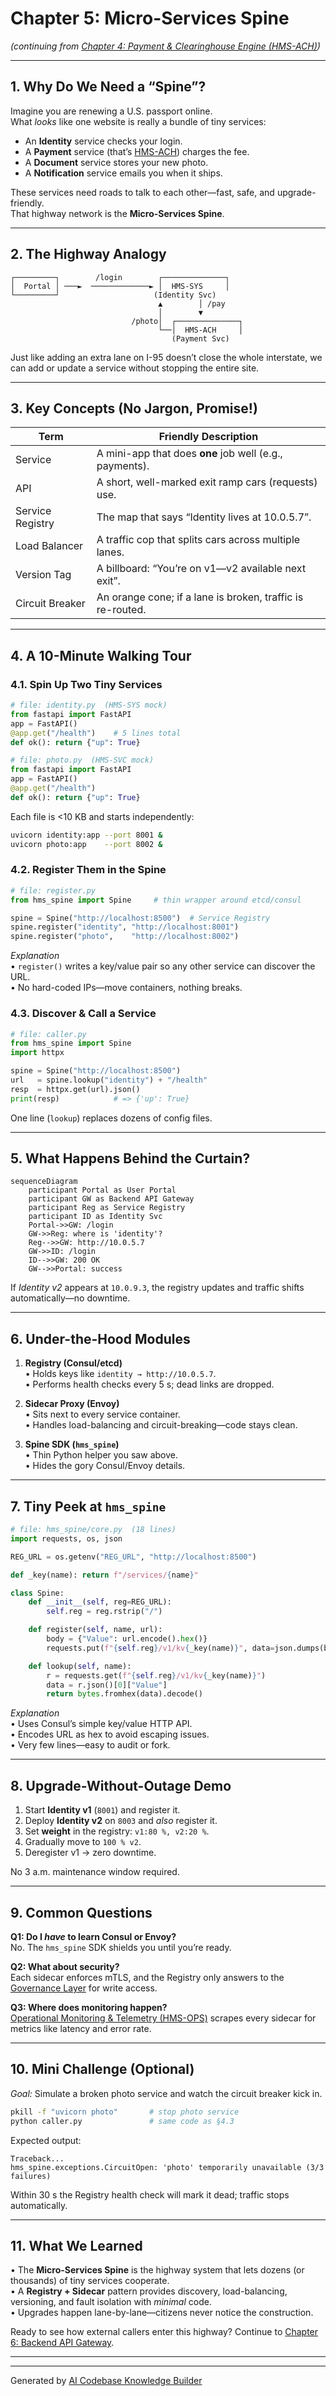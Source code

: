 # Chapter 5: Micro-Services Spine  
*(continuing from [Chapter 4: Payment & Clearinghouse Engine (HMS-ACH)](04_payment___clearinghouse_engine__hms_ach__.md))*  

---

## 1. Why Do We Need a “Spine”?

Imagine you are renewing a U.S. passport online.  
What *looks* like one website is really a bundle of tiny services:

* An **Identity** service checks your login.  
* A **Payment** service (that’s [HMS-ACH](04_payment___clearinghouse_engine__hms_ach__.md)) charges the fee.  
* A **Document** service stores your new photo.  
* A **Notification** service emails you when it ships.

These services need roads to talk to each other—fast, safe, and upgrade-friendly.  
That highway network is the **Micro-Services Spine**.

---

## 2. The Highway Analogy

```
┌─────────┐        /login        ┌──────────────┐
│  Portal │ ───►  ─────────────► │  HMS-SYS     │
└─────────┘                     (Identity Svc)
                                 ▲        │ /pay
                                 │        ▼
                           /photo│  ┌──────────────┐
                                 └──│  HMS-ACH     │
                                    (Payment Svc)
```

Just like adding an extra lane on I-95 doesn’t close the whole interstate, we can add or update a service without stopping the entire site.

---

## 3. Key Concepts (No Jargon, Promise!)

| Term | Friendly Description |
|------|----------------------|
| Service | A mini-app that does **one** job well (e.g., payments). |
| API | A short, well-marked exit ramp cars (requests) use. |
| Service Registry | The map that says “Identity lives at 10.0.5.7”. |
| Load Balancer | A traffic cop that splits cars across multiple lanes. |
| Version Tag | A billboard: “You’re on v1—v2 available next exit”. |
| Circuit Breaker | An orange cone; if a lane is broken, traffic is re-routed. |

---

## 4. A 10-Minute Walking Tour

### 4.1. Spin Up Two Tiny Services

```python
# file: identity.py  (HMS-SYS mock)
from fastapi import FastAPI
app = FastAPI()
@app.get("/health")    # 5 lines total
def ok(): return {"up": True}
```

```python
# file: photo.py  (HMS-SVC mock)
from fastapi import FastAPI
app = FastAPI()
@app.get("/health")
def ok(): return {"up": True}
```

Each file is <10 KB and starts independently:  

```bash
uvicorn identity:app --port 8001 &
uvicorn photo:app    --port 8002 &
```

### 4.2. Register Them in the Spine

```python
# file: register.py
from hms_spine import Spine     # thin wrapper around etcd/consul

spine = Spine("http://localhost:8500")  # Service Registry
spine.register("identity", "http://localhost:8001")
spine.register("photo",    "http://localhost:8002")
```

*Explanation*  
• `register()` writes a key/value pair so any other service can discover the URL.  
• No hard-coded IPs—move containers, nothing breaks.

### 4.3. Discover & Call a Service

```python
# file: caller.py
from hms_spine import Spine
import httpx

spine = Spine("http://localhost:8500")
url   = spine.lookup("identity") + "/health"
resp  = httpx.get(url).json()
print(resp)            # => {'up': True}
```

One line (`lookup`) replaces dozens of config files.

---

## 5. What Happens Behind the Curtain?

```mermaid
sequenceDiagram
    participant Portal as User Portal
    participant GW as Backend API Gateway
    participant Reg as Service Registry
    participant ID as Identity Svc
    Portal->>GW: /login
    GW->>Reg: where is 'identity'?
    Reg-->>GW: http://10.0.5.7
    GW->>ID: /login
    ID-->>GW: 200 OK
    GW-->>Portal: success
```

If *Identity v2* appears at `10.0.9.3`, the registry updates and traffic shifts automatically—no downtime.

---

## 6. Under-the-Hood Modules

1. **Registry (Consul/etcd)**  
   • Holds keys like `identity → http://10.0.5.7`.  
   • Performs health checks every 5 s; dead links are dropped.

2. **Sidecar Proxy (Envoy)**  
   • Sits next to every service container.  
   • Handles load-balancing and circuit-breaking—code stays clean.

3. **Spine SDK (`hms_spine`)**  
   • Thin Python helper you saw above.  
   • Hides the gory Consul/Envoy details.

---

## 7. Tiny Peek at `hms_spine`

```python
# file: hms_spine/core.py  (18 lines)
import requests, os, json

REG_URL = os.getenv("REG_URL", "http://localhost:8500")

def _key(name): return f"/services/{name}"

class Spine:
    def __init__(self, reg=REG_URL):
        self.reg = reg.rstrip("/")

    def register(self, name, url):
        body = {"Value": url.encode().hex()}
        requests.put(f"{self.reg}/v1/kv{_key(name)}", data=json.dumps(body))

    def lookup(self, name):
        r = requests.get(f"{self.reg}/v1/kv{_key(name)}")
        data = r.json()[0]["Value"]
        return bytes.fromhex(data).decode()
```

*Explanation*  
• Uses Consul’s simple key/value HTTP API.  
• Encodes URL as hex to avoid escaping issues.  
• Very few lines—easy to audit or fork.

---

## 8. Upgrade-Without-Outage Demo

1. Start **Identity v1** (`8001`) and register it.  
2. Deploy **Identity v2** on `8003` and *also* register it.  
3. Set **weight** in the registry: `v1:80 %, v2:20 %`.  
4. Gradually move to `100 % v2`.  
5. Deregister v1 → zero downtime.

No 3 a.m. maintenance window required.

---

## 9. Common Questions

**Q1: Do I *have* to learn Consul or Envoy?**  
No. The `hms_spine` SDK shields you until you’re ready.

**Q2: What about security?**  
Each sidecar enforces mTLS, and the Registry only answers to the [Governance Layer](01_governance_layer__hms_gov__.md) for write access.

**Q3: Where does monitoring happen?**  
[Operational Monitoring & Telemetry (HMS-OPS)](10_operational_monitoring___telemetry__hms_ops__.md) scrapes every sidecar for metrics like latency and error rate.

---

## 10. Mini Challenge (Optional)

*Goal:* Simulate a broken photo service and watch the circuit breaker kick in.

```bash
pkill -f "uvicorn photo"       # stop photo service
python caller.py               # same code as §4.3
```

Expected output:

```
Traceback...
hms_spine.exceptions.CircuitOpen: 'photo' temporarily unavailable (3/3 failures)
```

Within 30 s the Registry health check will mark it dead; traffic stops automatically.

---

## 11. What We Learned

• The **Micro-Services Spine** is the highway system that lets dozens (or thousands) of tiny services cooperate.  
• A **Registry + Sidecar** pattern provides discovery, load-balancing, versioning, and fault isolation with *minimal* code.  
• Upgrades happen lane-by-lane—citizens never notice the construction.

Ready to see how external callers enter this highway? Continue to [Chapter 6: Backend API Gateway](06_backend_api_gateway_.md).

---

---

Generated by [AI Codebase Knowledge Builder](https://github.com/The-Pocket/Tutorial-Codebase-Knowledge)